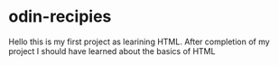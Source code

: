 # odin-recipies
Hello this is my first project as learining HTML.
After completion of my project I should have learned about the basics of HTML
